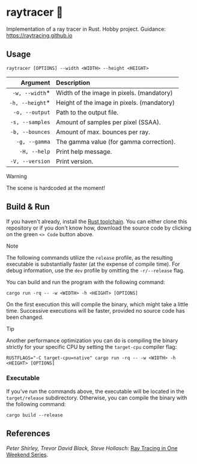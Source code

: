 # raytracer 🔦

Implementation of a ray tracer in Rust.
Hobby project.
Guidance: https://raytracing.github.io

## Usage

```
raytracer [OPTIONS] --width <WIDTH> --height <HEIGHT>
```

|         Argument | Description                                |
| ---------------: | :----------------------------------------- |
|  `-w, --width`\* | Width of the image in pixels. (mandatory)  |
| `-h, --height`\* | Height of the image in pixels. (mandatory) |
|   `-o, --output` | Path to the output file.                   |
|  `-s, --samples` | Amount of samples per pixel (SSAA).        |
|  `-b, --bounces` | Amount of max. bounces per ray.            |
|    `-g, --gamma` | The gamma value (for gamma correction).    |
|     `-H, --help` | Print help message.                        |
|  `-V, --version` | Print version.                             |

> [!WARNING]
> The scene is hardcoded at the moment!

## Build & Run

If you haven't already, install the [Rust toolchain](https://www.rust-lang.org/tools/install).
You can either clone this repository or if you don't know how, download the source code by clicking on the green `<> Code` button above.

> [!NOTE]
> The following commands utilize the `release` profile, as the resulting executable is substantially faster (at the expense of compile time).
> For debug information, use the `dev` profile by omitting the `-r/--release` flag.

You can build and run the program with the following command:

```
cargo run -rq -- -w <WIDTH> -h <HEIGHT> [OPTIONS]
```

On the first execution this will compile the binary, which might take a little time.
Successive executions will be faster, provided no source code has been changed.

> [!TIP]
> Another performance optimization you can do is compiling the binary strictly for your specific CPU by setting the `target-cpu` compiler flag:
>
> ```
> RUSTFLAGS="-C target-cpu=native" cargo run -rq -- -w <WIDTH> -h <HEIGHT> [OPTIONS]
> ```

### Executable

If you've run the commands above, the executable will be located in the `target/release` subdirectory.
Otherwise, you can compile the binary with the following command:

```
cargo build --release
```

## References

_Peter Shirley, Trevor David Black, Steve Hollasch:_ [Ray Tracing in One Weekend Series](https://raytracing.github.io).
